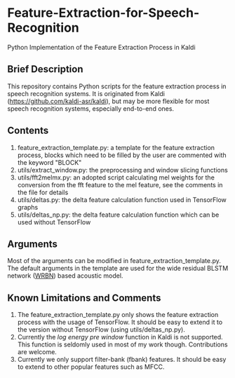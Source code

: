 # Feature-Extraction-for-Speech-Recognition
Python Implementation of the Feature Extraction Process in Kaldi

## Brief Description
This repository contains Python scripts for the feature extraction process in speech recognition systems. It is originated from Kaldi (https://github.com/kaldi-asr/kaldi), but may be more flexible for most speech recognition systems, especially end-to-end ones.

## Contents
1. feature_extraction_template.py: a template for the feature extraction process, blocks which need to be filled by the user are commented with the keyword "BLOCK"
2. utils/extract_window.py: the preprocessing and window slicing functions
3. utils/fft2melmx.py: an adopted script calculating mel weights for the conversion from the fft feature to the mel feature, see the comments in the file for details
4. utils/deltas.py: the delta feature calculation function used in TensorFlow graphs
5. utils/deltas_np.py: the delta feature calculation function which can be used without TensorFlow

## Arguments
Most of the arguments can be modified in feature_extraction_template.py. The default arguments in the template are used for the wide residual BLSTM network ([WRBN](https://github.com/jheymann85/chime4_backend)) based acoustic model.

## Known Limitations and Comments
1. The feature_extraction_template.py only shows the feature extraction process with the usage of TensorFlow. It should be easy to extend it to the version without TensorFlow (using utils/deltas_np.py).
2. Currently the *log energy pre window* function in Kaldi is not supported. This function is seldomly used in most of my work though. Contributions are welcome.
3. Currently we only support filter-bank (fbank) features. It should be easy to extend to other popular features such as MFCC.
